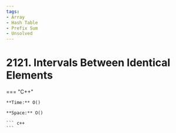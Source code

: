 ```yaml
---
tags:
- Array
- Hash Table
- Prefix Sum
- Unsolved
---
```



# 2121. Intervals Between Identical Elements

=== "C++"

    **Time:** O()

    **Space:** O()

    ``` c++
    ```